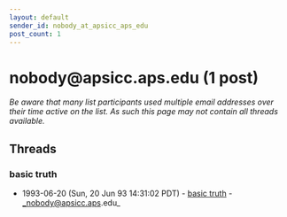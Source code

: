 ```yaml
---
layout: default
sender_id: nobody_at_apsicc_aps_edu
post_count: 1
---
```


# nobody<span>@</span>apsicc.aps.edu (1 post)

_Be aware that many list participants used multiple email addresses over their time active on the list. As such this page may not contain all threads available._

## Threads

### basic truth
+ 1993-06-20 (Sun, 20 Jun 93 14:31:02 PDT) - [basic truth](/archive/1993/06/a2410e8217cf907d49e18965d35b354120ef03b56a4dca04f8838f014b4b381b) - _nobody@apsicc.aps.edu_

